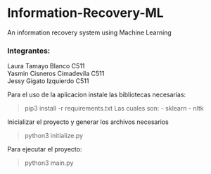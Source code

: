# Information-Recovery-ML
An information recovery system using Machine Learning

### Integrantes:
Laura Tamayo Blanco C511\
Yasmin Cisneros Cimadevila C511\
Jessy Gigato Izquierdo C511

Para el uso de la aplicacion instale las bibliotecas necesarias:
> pip3 install -r requirements.txt
Las cuales son:
    - sklearn
    - nltk

Inicializar el proyecto y generar los archivos necesarios
> python3 initialize.py

Para ejecutar el proyecto:
> python3 main.py
